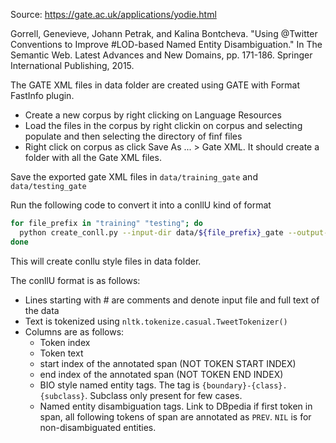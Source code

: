 Source: https://gate.ac.uk/applications/yodie.html

Gorrell, Genevieve, Johann Petrak, and Kalina Bontcheva. "Using @Twitter Conventions to Improve #LOD-based Named Entity Disambiguation." In The Semantic Web. Latest Advances and New Domains, pp. 171-186. Springer International Publishing, 2015.


The GATE XML files in data folder are created using GATE with Format FastInfo plugin. 
* Create a new corpus by right clicking on Language Resources
* Load the files in the corpus by right clickin on corpus and selecting populate and then selecting the directory of finf files
* Right click on corpus as click Save As ... > Gate XML. It should create a folder with all the Gate XML files. 


Save the exported gate XML files in `data/training_gate` and `data/testing_gate`

Run the following code to convert it into a conllU kind of format

```bash
for file_prefix in "training" "testing"; do
  python create_conll.py --input-dir data/${file_prefix}_gate --output-file data/${file_prefix}.conllu --output-format conll;
done
```

This will create conllu style files in data folder. 

The conllU format is as follows:

* Lines starting with # are comments and denote input file and full text of the data
* Text is tokenized using `nltk.tokenize.casual.TweetTokenizer()`
* Columns are as follows:
  - Token index
  - Token text
  - start index of the annotated span (NOT TOKEN START INDEX)
  - end index of the annotated span (NOT TOKEN END INDEX)
  - BIO style named entity tags. The tag is `{boundary}-{class}.{subclass}`. Subclass only present for few cases. 
  - Named entity disambiguation tags. Link to DBpedia if first token in span, all following tokens of span are annotated as `PREV`. `NIL` is for non-disambiguated entities. 
